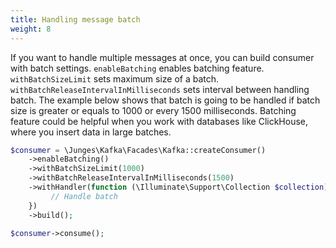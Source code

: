 ```yaml
---
title: Handling message batch
weight: 8
---
```


If you want to handle multiple messages at once, you can build consumer with batch settings. `enableBatching` enables batching feature.
`withBatchSizeLimit` sets maximum size of a batch.
`withBatchReleaseIntervalInMilliseconds` sets interval between handling batch.
The example below shows that batch is going to be handled if batch size is greater or equals to 1000 or every 1500 milliseconds.
Batching feature could be helpful when you work with databases like ClickHouse, where you insert data in large batches.
```php
$consumer = \Junges\Kafka\Facades\Kafka::createConsumer()
    ->enableBatching()
    ->withBatchSizeLimit(1000)
    ->withBatchReleaseIntervalInMilliseconds(1500)
    ->withHandler(function (\Illuminate\Support\Collection $collection) {
         // Handle batch
    })
    ->build();

$consumer->consume();
```
